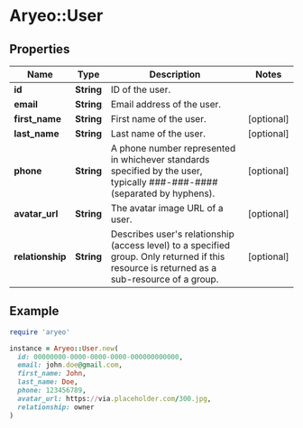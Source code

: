 # Aryeo::User

## Properties

| Name | Type | Description | Notes |
| ---- | ---- | ----------- | ----- |
| **id** | **String** | ID of the user. |  |
| **email** | **String** | Email address of the user. |  |
| **first_name** | **String** | First name of the user. | [optional] |
| **last_name** | **String** | Last name of the user. | [optional] |
| **phone** | **String** | A phone number represented in whichever standards specified by the user, typically ###-###-#### (separated by hyphens). | [optional] |
| **avatar_url** | **String** | The avatar image URL of a user. | [optional] |
| **relationship** | **String** | Describes user&#39;s relationship (access level) to a specified group. Only returned if this resource is returned as a sub-resource of a group. | [optional] |

## Example

```ruby
require 'aryeo'

instance = Aryeo::User.new(
  id: 00000000-0000-0000-0000-000000000000,
  email: john.doe@gmail.com,
  first_name: John,
  last_name: Doe,
  phone: 123456789,
  avatar_url: https://via.placeholder.com/300.jpg,
  relationship: owner
)
```

